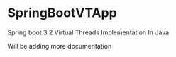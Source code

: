 # SpringBootVTApp
Spring boot 3.2 Virtual Threads Implementation In Java

Will be adding more documentation
